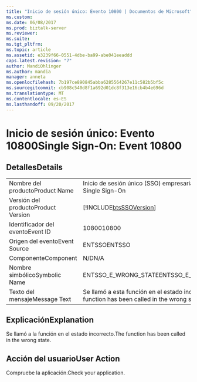 ```yaml
---
title: "Inicio de sesión único: Evento 10800 | Documentos de Microsoft"
ms.custom: 
ms.date: 06/08/2017
ms.prod: biztalk-server
ms.reviewer: 
ms.suite: 
ms.tgt_pltfrm: 
ms.topic: article
ms.assetid: e3239f66-0551-4dbe-ba99-abe041eeaddd
caps.latest.revision: "7"
author: MandiOhlinger
ms.author: mandia
manager: anneta
ms.openlocfilehash: 7b197ce890845abba6285564267e11c582b5bf5c
ms.sourcegitcommit: cb908c540d8f1a692d01dc8f313e16cb4b4e696d
ms.translationtype: MT
ms.contentlocale: es-ES
ms.lasthandoff: 09/20/2017
---
```

# <a name="single-sign-on-event-10800"></a><span data-ttu-id="86960-102">Inicio de sesión único: Evento 10800</span><span class="sxs-lookup"><span data-stu-id="86960-102">Single Sign-On: Event 10800</span></span>
## <a name="details"></a><span data-ttu-id="86960-103">Detalles</span><span class="sxs-lookup"><span data-stu-id="86960-103">Details</span></span>  
  
|||  
|-|-|  
|<span data-ttu-id="86960-104">Nombre del producto</span><span class="sxs-lookup"><span data-stu-id="86960-104">Product Name</span></span>|<span data-ttu-id="86960-105">Inicio de sesión único (SSO) empresarial</span><span class="sxs-lookup"><span data-stu-id="86960-105">Enterprise Single Sign-On</span></span>|  
|<span data-ttu-id="86960-106">Versión del producto</span><span class="sxs-lookup"><span data-stu-id="86960-106">Product Version</span></span>|[!INCLUDE[btsSSOVersion](../includes/btsssoversion-md.md)]|  
|<span data-ttu-id="86960-107">Identificador del evento</span><span class="sxs-lookup"><span data-stu-id="86960-107">Event ID</span></span>|<span data-ttu-id="86960-108">10800</span><span class="sxs-lookup"><span data-stu-id="86960-108">10800</span></span>|  
|<span data-ttu-id="86960-109">Origen del evento</span><span class="sxs-lookup"><span data-stu-id="86960-109">Event Source</span></span>|<span data-ttu-id="86960-110">ENTSSO</span><span class="sxs-lookup"><span data-stu-id="86960-110">ENTSSO</span></span>|  
|<span data-ttu-id="86960-111">Componente</span><span class="sxs-lookup"><span data-stu-id="86960-111">Component</span></span>|<span data-ttu-id="86960-112">N/D</span><span class="sxs-lookup"><span data-stu-id="86960-112">N/A</span></span>|  
|<span data-ttu-id="86960-113">Nombre simbólico</span><span class="sxs-lookup"><span data-stu-id="86960-113">Symbolic Name</span></span>|<span data-ttu-id="86960-114">ENTSSO_E_WRONG_STATE</span><span class="sxs-lookup"><span data-stu-id="86960-114">ENTSSO_E_WRONG_STATE</span></span>|  
|<span data-ttu-id="86960-115">Texto del mensaje</span><span class="sxs-lookup"><span data-stu-id="86960-115">Message Text</span></span>|<span data-ttu-id="86960-116">Se llamó a esta función en el estado incorrecto.</span><span class="sxs-lookup"><span data-stu-id="86960-116">This function has been called in the wrong state.</span></span>|  
  
## <a name="explanation"></a><span data-ttu-id="86960-117">Explicación</span><span class="sxs-lookup"><span data-stu-id="86960-117">Explanation</span></span>  
 <span data-ttu-id="86960-118">Se llamó a la función en el estado incorrecto.</span><span class="sxs-lookup"><span data-stu-id="86960-118">The function has been called in the wrong state.</span></span>  
  
## <a name="user-action"></a><span data-ttu-id="86960-119">Acción del usuario</span><span class="sxs-lookup"><span data-stu-id="86960-119">User Action</span></span>  
 <span data-ttu-id="86960-120">Compruebe la aplicación.</span><span class="sxs-lookup"><span data-stu-id="86960-120">Check your application.</span></span>